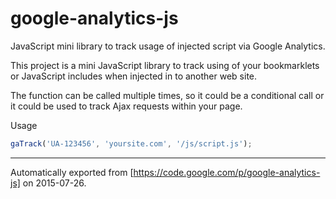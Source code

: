 # google-analytics-js
JavaScript mini library to track usage of injected script via Google Analytics.

This project is a mini JavaScript library to track using of your bookmarklets or JavaScript includes when injected in to another web site.

The function can be called multiple times, so it could be a conditional call or it could be used to track Ajax requests within your page.

Usage
```js
gaTrack('UA-123456', 'yoursite.com', '/js/script.js');
```

---
Automatically exported from [https://code.google.com/p/google-analytics-js] on 2015-07-26.
